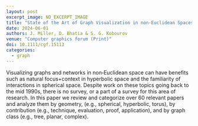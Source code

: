 ```yaml
---
layout: post
excerpt_image: NO_EXCERPT_IMAGE
title: "State of the Art of Graph Visualization in non‐Euclidean Spaces"
date: 2024-06-01
authors: J. Miller, D. Bhatia & S. G. Kobourov
venue: "Computer graphics forum (Print)"
doi: 10.1111/cgf.15113
categories:
  - graph
---
```

Visualizing graphs and networks in non‐Euclidean space can have benefits such as natural focus+context in hyperbolic space and the familiarity of interactions in spherical space. Despite work on these topics going back to the mid 1990s, there is no survey, or a part of a survey for this area of research. In this paper we review and categorize over 60 relevant papers and analyze them by geometry, (e.g., spherical, hyperbolic, torus), by contribution (e.g., technique, evaluation, proof, application), and by graph class (e.g., tree, planar, complex).
